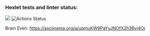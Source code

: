 ### Hexlet tests and linter status:
<a href="https://codeclimate.com/github/codeclimate/codeclimate/maintainability"><img src="https://api.codeclimate.com/v1/badges/a99a88d28ad37a79dbf6/maintainability" /></a>
![Actions Status](https://github.com/egormiron/frontend-project-lvl1/workflows/hexlet-check/badge.svg)


Brain Even: https://asciinema.org/a/uqmuKW9PaYyJNOfX2h36vj4Oj
